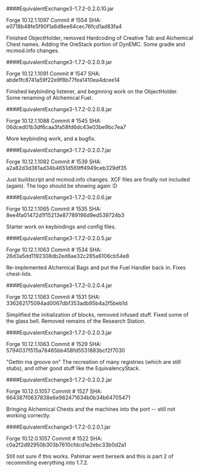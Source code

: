 ####EquivalentExchange3-1.7.2-0.2.0.10.jar

Forge 10.12.1.1097
Commit # 1554
SHA: e0718b48fe5f90f1a6d8ee64cec76fcd1ad83fa4

Finished ObjectHolder, removed Hardcoding of Creative Tab and Alchemical Chest names.
Adding the OreStack portion of DynEMC.
Some gradle and mcmod.info changes.

####EquivalentExchange3-1.7.2-0.2.0.9.jar

Forge 10.12.1.1091
Commit # 1547
SHA: abde1fc8741a59f22e9f8b77fea1410ea4dcee14

Finished keybinding listener, and beginning work on the ObjectHolder.
Some renaming of Alchemical Fuel.

####EquivalentExchange3-1.7.2-0.2.0.8.jar

Forge 10.12.1.1088
Commit # 1545
SHA: 06dced01b3df6caa3fa58fd6dc43e03be9bc7ea7

More keybinding work, and a bugfix.

####EquivalentExchange3-1.7.2-0.2.0.7.jar

Forge 10.12.1.1082
Commit # 1539
SHA: a2a82d3d361ad34b4651d569ff4949ceb329df35

Just buildscript and mcmod.info changes.
XCF files are finally not included (again).
The logo should be showing again :D

####EquivalentExchange3-1.7.2-0.2.0.6.jar

Forge 10.12.1.1065
Commit # 1535
SHA: 8ee4fa01472d1f15213e87789196d9ed539724b3

Starter work on keybindings and config files.

####EquivalentExchange3-1.7.2-0.2.0.5.jar

Forge 10.12.1.1063
Commit # 1534
SHA: 26d3a5dd1192308db2ed6ae32c285a6106cb54e8

Re-implemented Alchemical Bags and put the Fuel Handler back in.
Fixes chest-lids.

####EquivalentExchange3-1.7.2-0.2.0.4.jar

Forge 10.12.1.1063
Commit # 1531
SHA: 336262175094ad0067dbf353adb95b4a2f5beb1d

Simplified the initialization of blocks, removed infused stuff.
Fixed some of the glass bell.
Removed remains of the Research Station.

####EquivalentExchange3-1.7.2-0.2.0.3.jar

Forge 10.12.1.1063
Commit # 1529
SHA: 5794037f515a78465bb458fd5531883bcf2f7030

"Gettin ma groove on"
The recreation of many registries (which are still stubs), and other good stuff like the EquivalencyStack.

####EquivalentExchange3-1.7.2-0.2.0.2.jar

Forge 10.12.0.1057
Commit # 1527
SHA: 664387f0637838e6e982471634b0b34b64705471

Bringing Alchemical Chests and the machines into the port -- still not working correctly.


####EquivalentExchange3-1.7.2-0.2.0.1.jar

Forge 10.12.0.1057
Commit # 1522
SHA: c0a2f2d92950b303b7610cfdcd1e2ebc33b0d2a1

Still not sure if this works.
Pahimar went berserk and this is part 2 of recommiting everything into 1.7.2.
